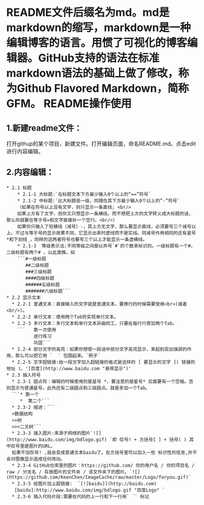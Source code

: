 README文件后缀名为md。md是markdown的缩写，markdown是一种编辑博客的语言。用惯了可视化的博客编辑器。GitHub支持的语法在标准markdown语法的基础上做了修改，称为Github Flavored Markdown，简称GFM。
 README操作使用
 ====
## 1.新建readme文件：
打开githup的某个项目，新建文件。打开编辑页面，命名README.md。点击edit进行内容编辑。
## 2.内容编辑：
    * 2.1 标题
        * 2.1-1 大标题:`在标题文本下方最少输入0个以上的“==”符号`
        * 2.1-2 中标题:`比大标题低一级，同理在其下方最少输入0个以上的“-”符号`
        （如果在符号以上没有文字，则只显示一条直线; <br/>
        如果上方有了文字，但你又只想显示一条横线，而不想把上方的文字转义成大标题的话，那么你就要在等于号=和文字直接补一个空行。<br/>）
        如果你只输入了短横线（减号）-，其上方无文字，那么要显示直线，必须要写三个减号以上。不过与等于号的显示效果不同，它显示出来时虚线而不是实线。同减号作用相同的还有星号*和下划线_，同样的这两者符号也要写三个以上才能显示一条虚横线。
        * 2.1-3  等级表示法:不同等级之间是以井号`#`的个数来标识的。一级标题有一个#，二级标题有两个# ，以此类推。如
        ```#一级标题
           ##二级标题
           ###三级标题
           ####四级标题
           ######五级标题
           #######六级标题```
    * 2.2 显示文本
      * 2.2-1 普通文本：直接输入的文字就是普通文本。要换行的时候需要使用<br>(或者<br/>)。
      * 2.2-2 单行文本：使用两个Tab符实现单行文本。
      * 2.2-3 多行文本：多行文本和单行文本异曲同工，只要在每行行首加两个Tab。
        ```   第一次使用
              进行练习
              巩固```
      * 2.2-4 部分文字的高亮：如果你想使一段话中部分文字高亮显示，来起到突出强调的作用，那么可以把它用 `  ` 包围起来。`例子`
      * 2.2-5 文字超链接:给一段文字加入超链接的格式是这样的 [ 要显示的文字 ]( 链接的地址 )。'[百度](http://www.baidu.com "悬停显示")'
    * 2.3 插入符号
      * 2.3-1 圆点符：编辑的时候使用的是星号 *，要注意的是星号* 后面要有一个空格。否则显示为普通星号。此外还有二级圆点和三级圆点。就是多加一个Tab。
      ```* 第一个
         *  第二个```
      * 2.3-2 缩进：```
      >数据结构
      >>树
      >>>二叉树```
      * 2.3-3 插入图片:来源于网络的图片`![](http://www.baidu.com/img/bdlogo.gif) `即 叹号! + 方括号[ ] + 括号( ) 其中叹号里是图片的URL。
      如果不加叹号! ,就会变成普通文本baidu了。在方括号里可以加入一些 标识性的信息,并不会对图像显示造成任何改动。
      * 2.3-4 GitHub仓库里的图片：https://github.com/ 你的用户名 / 你的项目名 / raw / 分支名 / 存放图片的文件夹 / 该文件夹下的图片。`![](https://github.com/KeenChen/ImageCache/raw/master/Logo/foryou.gif)`
      * 2.3-5 给图片加上超链接:  `[![baidu]](http://baidu.com) 
       [baidu]:http://www.baidu.com/img/bdlogo.gif "百度Logo" `
      * 2.3-6 插入代码片段:需要在代码的上一行和下一行用` `` 标记




